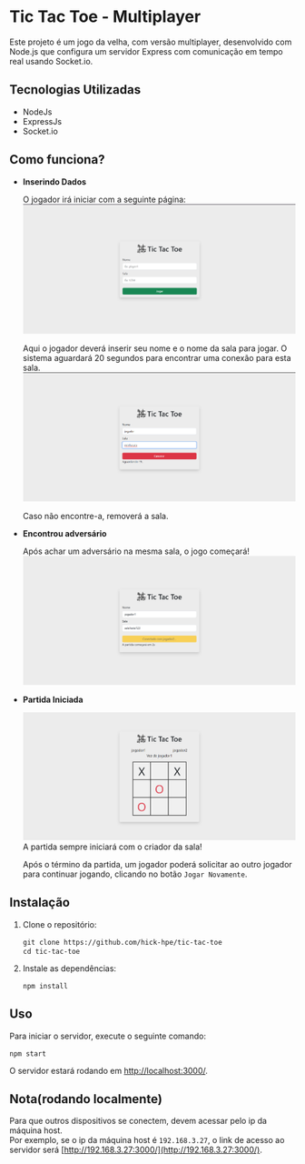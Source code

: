 # Tic Tac Toe - Multiplayer

Este projeto é um jogo da velha, com versão multiplayer, desenvolvido com Node.js que configura um servidor Express com comunicação em tempo real usando Socket.io.

## Tecnologias Utilizadas

- NodeJs
- ExpressJs
- Socket.io

## Como funciona?

- **Inserindo Dados**

   O jogador irá iniciar com a seguinte página:
      ![Página inicial](assets/img/pagina-inicial.png)

   Aqui o jogador deverá inserir seu nome e o nome da sala para jogar. O sistema aguardará 20 segundos para encontrar uma conexão para esta sala.
   ![Esperando adversário](assets/img/esperando-adversario.png)
   
   Caso não encontre-a, removerá a sala.
   
- **Encontrou adversário**

   Após achar um adversário na mesma sala, o jogo começará!
   ![Jogadores conectados](assets/img/jogadores-conectados.png)

- **Partida Iniciada**
   
   ![Partida Iniciada](assets/img/partida-iniciada.png)
   A partida sempre iniciará com o criador da sala!

   Após o término da partida, um jogador poderá solicitar ao outro jogador para continuar jogando, clicando no botão `Jogar Novamente`.

## Instalação

1. Clone o repositório:
   ```
   git clone https://github.com/hick-hpe/tic-tac-toe
   cd tic-tac-toe
   ```

2. Instale as dependências:
   ```
   npm install
   ```

## Uso

Para iniciar o servidor, execute o seguinte comando:
```
npm start
```

O servidor estará rodando em [http://localhost:3000/](http://localhost:3000/).

## Nota(rodando localmente)

Para que outros dispositivos se conectem, devem acessar pelo ip da máquina host. <br/> Por exemplo, se o ip da máquina host é `192.168.3.27`, o link de acesso ao servidor será [http://192.168.3.27:3000/](http://192.168.3.27:3000/).
